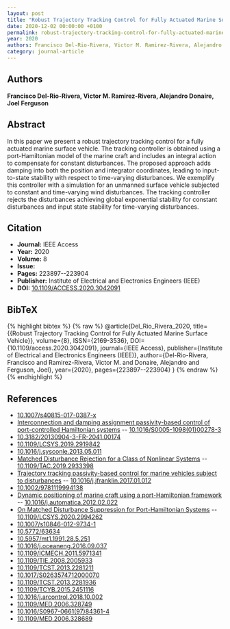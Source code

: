 ```yaml
---
layout: post
title: "Robust Trajectory Tracking Control for Fully Actuated Marine Surface Vehicle"
date: 2020-12-02 00:00:00 +0100
permalink: robust-trajectory-tracking-control-for-fully-actuated-marine-surface-vehicle
year: 2020
authors: Francisco Del-Rio-Rivera, Victor M. Ramirez-Rivera, Alejandro Donaire, Joel Ferguson
category: journal-article
---
```

 
## Authors
**Francisco Del-Rio-Rivera, Victor M. Ramirez-Rivera, Alejandro Donaire, Joel Ferguson**
 
## Abstract
In this paper we present a robust trajectory tracking control for a fully actuated marine surface vehicle. The tracking controller is obtained using a port-Hamiltonian model of the marine craft and includes an integral action to compensate for constant disturbances. The proposed approach adds damping into both the position and integrator coordinates, leading to input-to-state stability with respect to time-varying disturbances. We exemplify this controller with a simulation for an unmanned surface vehicle subjected to constant and time-varying wind disturbances. The tracking controller rejects the disturbances achieving global exponential stability for constant disturbances and input state stability for time-varying disturbances.
 
## Citation
- **Journal:** IEEE Access
- **Year:** 2020
- **Volume:** 8
- **Issue:** 
- **Pages:** 223897--223904
- **Publisher:** Institute of Electrical and Electronics Engineers (IEEE)
- **DOI:** [10.1109/ACCESS.2020.3042091](https://doi.org/10.1109/ACCESS.2020.3042091)
 
## BibTeX
{% highlight bibtex %}
{% raw %}
@article{Del_Rio_Rivera_2020,
  title={{Robust Trajectory Tracking Control for Fully Actuated Marine Surface Vehicle}},
  volume={8},
  ISSN={2169-3536},
  DOI={10.1109/access.2020.3042091},
  journal={IEEE Access},
  publisher={Institute of Electrical and Electronics Engineers (IEEE)},
  author={Del-Rio-Rivera, Francisco and Ramirez-Rivera, Victor M. and Donaire, Alejandro and Ferguson, Joel},
  year={2020},
  pages={223897--223904}
}
{% endraw %}
{% endhighlight %}
 
## References
- [10.1007/s40815-017-0387-x](https://doi.org/10.1007/s40815-017-0387-x)
- [Interconnection and damping assignment passivity-based control of port-controlled Hamiltonian systems](interconnection-and-damping-assignment-passivity-based-control-of-port-controlled-hamiltonian-systems) -- [10.1016/S0005-1098(01)00278-3](https://doi.org/10.1016/S0005-1098(01)00278-3)
- [10.3182/20130904-3-FR-2041.00174](https://doi.org/10.3182/20130904-3-FR-2041.00174)
- [10.1109/LCSYS.2019.2919842](https://doi.org/10.1109/LCSYS.2019.2919842)
- [10.1016/j.sysconle.2013.05.011](https://doi.org/10.1016/j.sysconle.2013.05.011)
- [Matched Disturbance Rejection for a Class of Nonlinear Systems](matched-disturbance-rejection-for-a-class-of-nonlinear-systems) -- [10.1109/TAC.2019.2933398](https://doi.org/10.1109/TAC.2019.2933398)
- [Trajectory tracking passivity-based control for marine vehicles subject to disturbances](trajectory-tracking-passivity-based-control-for-marine-vehicles-subject-to-disturbances) -- [10.1016/j.jfranklin.2017.01.012](https://doi.org/10.1016/j.jfranklin.2017.01.012)
- [10.1002/9781119994138](https://doi.org/10.1002/9781119994138)
- [Dynamic positioning of marine craft using a port-Hamiltonian framework](dynamic-positioning-of-marine-craft-using-a-port-hamiltonian-framework) -- [10.1016/j.automatica.2012.02.022](https://doi.org/10.1016/j.automatica.2012.02.022)
- [On Matched Disturbance Suppression for Port-Hamiltonian Systems](on-matched-disturbance-suppression-for-port-hamiltonian-systems) -- [10.1109/LCSYS.2020.2994262](https://doi.org/10.1109/LCSYS.2020.2994262)
- [10.1007/s10846-012-9734-1](https://doi.org/10.1007/s10846-012-9734-1)
- [10.5772/63634](https://doi.org/10.5772/63634)
- [10.5957/mt1.1991.28.5.251](https://doi.org/10.5957/mt1.1991.28.5.251)
- [10.1016/j.oceaneng.2016.09.037](https://doi.org/10.1016/j.oceaneng.2016.09.037)
- [10.1109/ICMECH.2011.5971341](https://doi.org/10.1109/ICMECH.2011.5971341)
- [10.1109/TIE.2008.2005933](https://doi.org/10.1109/TIE.2008.2005933)
- [10.1109/TCST.2013.2281211](https://doi.org/10.1109/TCST.2013.2281211)
- [10.1017/S0263574712000070](https://doi.org/10.1017/S0263574712000070)
- [10.1109/TCST.2013.2281936](https://doi.org/10.1109/TCST.2013.2281936)
- [10.1109/TCYB.2015.2451116](https://doi.org/10.1109/TCYB.2015.2451116)
- [10.1016/j.arcontrol.2018.10.002](https://doi.org/10.1016/j.arcontrol.2018.10.002)
- [10.1109/MED.2006.328749](https://doi.org/10.1109/MED.2006.328749)
- [10.1016/S0967-0661(97)84361-4](https://doi.org/10.1016/S0967-0661(97)84361-4)
- [10.1109/MED.2006.328689](https://doi.org/10.1109/MED.2006.328689)

